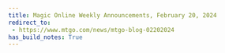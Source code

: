 ```yaml
---
title: Magic Online Weekly Announcements, February 20, 2024
redirect_to:
 - https://www.mtgo.com/news/mtgo-blog-02202024
has_build_notes: True
---
```


